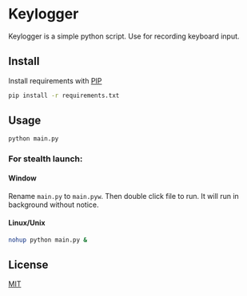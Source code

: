 # Keylogger

Keylogger is a simple python script. Use for recording keyboard input.

## Install

Install requirements with [PIP](https://pypi.org/project/pip/)

```bash
pip install -r requirements.txt
```

## Usage

```
python main.py
```

### For stealth launch:

#### Window

Rename `main.py` to `main.pyw`. Then double click file to run. It will run in background without notice.

#### Linux/Unix

```bash
nohup python main.py &
```

## License

[MIT](https://choosealicense.com/licenses/mit/)

